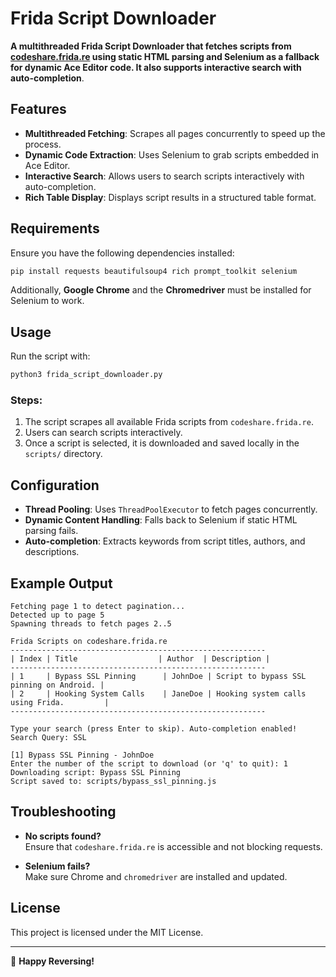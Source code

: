 # Frida Script Downloader

**A multithreaded Frida Script Downloader that fetches scripts from [codeshare.frida.re](https://codeshare.frida.re) using static HTML parsing and Selenium as a fallback for dynamic Ace Editor code. It also supports interactive search with auto-completion**.

## Features

- **Multithreaded Fetching**: Scrapes all pages concurrently to speed up the process.
- **Dynamic Code Extraction**: Uses Selenium to grab scripts embedded in Ace Editor.
- **Interactive Search**: Allows users to search scripts interactively with auto-completion.
- **Rich Table Display**: Displays script results in a structured table format.

## Requirements

Ensure you have the following dependencies installed:

```bash
pip install requests beautifulsoup4 rich prompt_toolkit selenium
```

Additionally, **Google Chrome** and the **Chromedriver** must be installed for Selenium to work.

## Usage

Run the script with:

```bash
python3 frida_script_downloader.py
```

### Steps:
1. The script scrapes all available Frida scripts from `codeshare.frida.re`.
2. Users can search scripts interactively.
3. Once a script is selected, it is downloaded and saved locally in the `scripts/` directory.

## Configuration

- **Thread Pooling**: Uses `ThreadPoolExecutor` to fetch pages concurrently.
- **Dynamic Content Handling**: Falls back to Selenium if static HTML parsing fails.
- **Auto-completion**: Extracts keywords from script titles, authors, and descriptions.

## Example Output

```
Fetching page 1 to detect pagination...
Detected up to page 5
Spawning threads to fetch pages 2..5

Frida Scripts on codeshare.frida.re
---------------------------------------------------------
| Index | Title                  | Author  | Description |
---------------------------------------------------------
| 1     | Bypass SSL Pinning      | JohnDoe | Script to bypass SSL pinning on Android. |
| 2     | Hooking System Calls    | JaneDoe | Hooking system calls using Frida.         |
---------------------------------------------------------

Type your search (press Enter to skip). Auto-completion enabled!
Search Query: SSL

[1] Bypass SSL Pinning - JohnDoe
Enter the number of the script to download (or 'q' to quit): 1
Downloading script: Bypass SSL Pinning
Script saved to: scripts/bypass_ssl_pinning.js
```

## Troubleshooting

- **No scripts found?**  
  Ensure that `codeshare.frida.re` is accessible and not blocking requests.

- **Selenium fails?**  
  Make sure Chrome and `chromedriver` are installed and updated.

## License

This project is licensed under the MIT License.

---

🚀 **Happy Reversing!**
